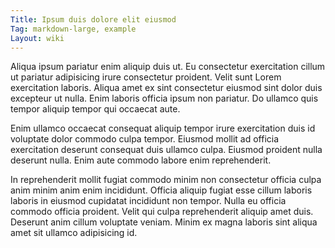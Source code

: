 ```yaml
---
Title: Ipsum duis dolore elit eiusmod
Tag: markdown-large, example
Layout: wiki
---
```

Aliqua ipsum pariatur enim aliquip duis ut. Eu consectetur exercitation cillum ut pariatur adipisicing irure consectetur proident. Velit sunt Lorem exercitation laboris. Aliqua amet ex sint consectetur eiusmod sint dolor duis excepteur ut nulla. Enim laboris officia ipsum non pariatur. Do ullamco quis tempor aliquip tempor qui occaecat aute.

Enim ullamco occaecat consequat aliquip tempor irure exercitation duis id voluptate dolor commodo culpa tempor. Eiusmod mollit ad officia exercitation deserunt consequat duis ullamco culpa. Eiusmod proident nulla deserunt nulla. Enim aute commodo labore enim reprehenderit.

In reprehenderit mollit fugiat commodo minim non consectetur officia culpa anim minim anim enim incididunt. Officia aliquip fugiat esse cillum laboris laboris in eiusmod cupidatat incididunt non tempor. Nulla eu officia commodo officia proident. Velit qui culpa reprehenderit aliquip amet duis. Deserunt anim cillum voluptate veniam. Minim ex magna laboris sint aliqua amet sit ullamco adipisicing id.